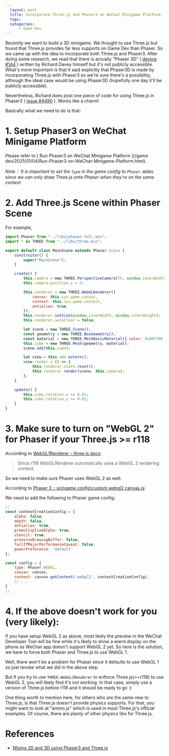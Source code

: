```yaml
---
  layout: post
  title: Incorporate Three.js and Phaser3 on WeChat Minigame Platform
  tags:
  categories:
      - Game Dev
---
```


Recently we want to build a 3D minigame. We thought to use Three.js but found that Three.js provides far less supports on Game Dev than Phaser. So we came up with the idea to incorporate both Three.js and Phaser3. After doing some research, we read that there is actually "Phaser 3D" ( [devlog #144](https://phaser.io/phaser3/devlog/144) ) written by Richard Davey himself but it's not publicly accessible. What's more important is that it said explicitly that Phaser3D is made by incorporating Three.js with Phaser3 so we're sure there's a possibility, although the ideal case would be using Phaser3D (hopefully one day it'll be publicly accessible).

Nevertheless, Richard does post one piece of code for using Three.js in Phaser3 ( [issue #4490](https://github.com/photonstorm/phaser/issues/4490) ). Works like a charm!

Basically what we need to do is that:

# **1. Setup Phaser3 on WeChat Minigame Platform**

Please refer to [ Run Phaser3 on WeChat Minigame Platform ](/game dev/2021/01/04/Run-Phaser3-on-WeChat-Minigame-Platform.html).

*Note： It is important to set the `type` in the game config to `Phaser.WEBGL` since we can only draw Three.js onto Phaser when they're on the same context*

# **2. Add Three.js Scene within Phaser Scene**

For example,

```javascript
import Phaser from "../libs/phaser-full.min";
import * as THREE from "../libs/three.min";

export default class MainScene extends Phaser.Scene {
    constructor() {
        super("MainScene");
    }

    create() {
        this.camera = new THREE.PerspectiveCamera(75, window.innerWidth / window.innerHeight, 0.1, 1000);
        this.camera.position.z = 5;

        this.renderer = new THREE.WebGLRenderer({
            canvas: this.sys.game.canvas,
            context: this.sys.game.context,
            antialias: true
        });
        this.renderer.setSize(window.innerWidth, window.innerHeight);
        this.renderer.autoClear = false;

        let scene = new THREE.Scene();
        const geometry = new THREE.BoxGeometry();
        const material = new THREE.MeshBasicMaterial({ color: 0x00ff00 });
        this.cube = new THREE.Mesh(geometry, material);
        scene.add(this.cube);

        let view = this.add.extern();
        view.render = () => {
            this.renderer.state.reset();
            this.renderer.render(scene, this.camera);
        };
    }

    update() {
        this.cube.rotation.x += 0.01;
        this.cube.rotation.y += 0.01;
    }
}
```

# **3. Make sure to turn on "WebGL 2" for Phaser if your Three.js >= r118**

According to [WebGL1Renderer – three.js docs](https://threejs.org/docs/#api/en/renderers/WebGL1Renderer):
> Since r118 WebGLRenderer automatically uses a WebGL 2 rendering context.

So we need to make sure Phaser uses WebGL 2 as well.

According to [Phaser 3 :: src\game config\custom webgl2 canvas.js](http://labs.phaser.io/view.html?src=src\game%20config\custom%20webgl2%20canvas.js&v=3.55.2):

We need to add the following to Phaser game config:
```javascript
// ...
const contextCreationConfig = {
    alpha: false,
    depth: false,
    antialias: true,
    premultipliedAlpha: true,
    stencil: true,
    preserveDrawingBuffer: false,
    failIfMajorPerformanceCaveat: false,
    powerPreference: 'default'
};

const config = {
    type: Phaser.WEBGL,
    canvas: canvas,
    context: canvas.getContext('webgl2', contextCreationConfig),
    // ...
}
// ...
```

# **4. If the above doesn't work for you (very likely):**

If you have setup WebGL 2 as above, most likely the preview in the WeChat Developer Tool will be fine while it's likely to show a wierd display on the phone as WeChat app doesn't support WebGL 2 yet. So here is the solution, we have to force both Phaser and Three.js to use WebGL 1.

Well, there won't be a problem for Phaser since it defaults to use WebGL 1 so just revoke what we did in the above step.

But if you try to use `THREE.WebGL1Renderer` to enforce Three.js(>=r118) to use WebGL 2, you will likely find it's not working. In that case, simply use a version of Three.js before r118 and it should be ready to go :)


One thing worth to mention here, for others who are the same new to Three.js, is that Three.js doesn't provide physics supports. For that, you might want to look at "ammo.js" which is used in most Three.js's official examples. Of course, there are planty of other physics libs for Three.js.


# **References**
- [Mixing 2D and 3D using Phaser3 and Three.js](https://github.com/photonstorm/phaser/issues/4490)
